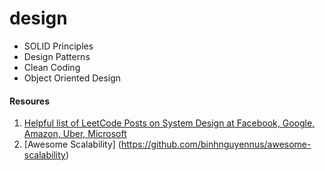 # design
* SOLID Principles
* Design Patterns
* Clean Coding
* Object Oriented Design

#### Resoures

1. [Helpful list of LeetCode Posts on System Design at Facebook, Google, Amazon, Uber, Microsoft](https://leetcode.com/discuss/interview-question/1140451/Helpful-list-of-LeetCode-Posts-on-System-Design-at-Facebook-Google-Amazon-Uber-Microsoft, "Link" )
2. [Awesome Scalability] (https://github.com/binhnguyennus/awesome-scalability)


